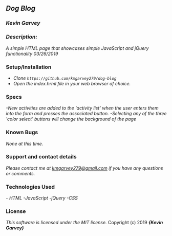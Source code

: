 ## _Dog Blog_

### _***Kevin Garvey***_

### _Description:_
_A simple HTML page that showcases simple JavaScript and jQuery functionality 03/26/2019_

### Setup/Installation
- _Clone ``https://github.com/kmgarvey279/dog-blog``_
- _Open the index.hrml file in your web browser of choice._

### Specs
_-New activities are added to the 'activity list' when the user enters them into the form and presses the associated button._
_-Selecting any of the three 'color select' buttons will change the background of the page_



### Known Bugs
_None at this time._

### Support and contact details

_Please contact me at kmgarvey279@gmail.com if you have any questions or comments._

### Technologies Used

_- HTML_
_-JavaScript_
_-jQuery_
_-CSS_

### License

_This software is licensed under the MIT license._
Copyright (c) 2019 **_{Kevin Garvey}_**
